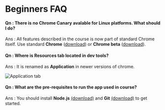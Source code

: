 # Beginners FAQ

#### Qn : There is no **Chrome Canary** avalable for Linux platforms. What should I do?

Ans : All features described in the course is now part of standard Chrome itself.  Use standard **Chrome** ([download](https://www.google.com/chrome/)) or **Chrome beta** ([download](https://www.google.com/chrome/browser/beta.html)).

#### Qn : Where is **Resources** tab located in dev tools?

Ans : It is renamed as **Application** in newer versions of chrome.

![Application tab](https://imgur.com/mKKHzAm.png)

#### Qn : What are the pre-requisites to run the app used in course?

Ans : You should install **Node.js** [(download)](https://nodejs.org/en/) and **Git** [(download)](https://git-scm.com/) to get started.
